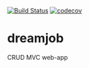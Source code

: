 [![Build Status](https://travis-ci.org/777Egor777/job4j_dreamjob.svg?branch=master)](https://travis-ci.org/777Egor777/job4j_dreamjob)
[![codecov](https://codecov.io/gh/777Egor777/job4j_dreamjob/branch/master/graph/badge.svg?token=0FI25753Z1)](https://codecov.io/gh/777Egor777/job4j_dreamjob)

# dreamjob

CRUD MVC web-app